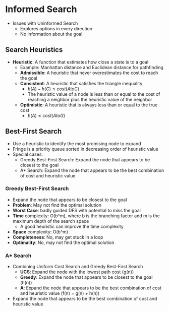 # Informed Search

- Issues with Uninformed Search
  - Explores options in every direction
  - No information about the goal

## Search Heuristics

- **Heuristic**: A function that estimates how close a state is to a goal
  - Example: Manhattan distance and Euclidean distance for pathfinding
  - **Admissible**: A heuristic that never overestimates the cost to reach the goal
  - **Consistent**: A heuristic that satisfies the triangle inequality
    - $h(A) - h(C) \leq cost(A to C)$
    - The heuristic value of a node is less than or equal to the cost of reaching a neighbor plus the heuristic value of the neighbor
  - **Optimistic**: A heuristic that is always less than or equal to the true cost
      - $h(A) \leq cost(A to G)$

## Best-First Search

- Use a heuristic to identify the most promising node to expand
- Fringe is a priority queue sorted in decreasing order of heuristic value
- Special cases:
  - Greedy Best-First Search: Expand the node that appears to be closest to the goal
  - A\* Search: Expand the node that appears to be the best combination of cost and heuristic value

### Greedy Best-First Search

- Expand the node that appears to be closest to the goal
- **Problem**: May not find the optimal solution
- **Worst Case**: badly guided DFS with potential to miss the goal
- **Time** complexity: O(b^m), where b is the branching factor and m is the maximum depth of the search space
  - A good heuristic can improve the time complexity
- **Space** complexity: O(b^m)
- **Completeness**: No, may get stuck in a loop
- **Optimality**: No, may not find the optimal solution

### A\* Search

- Combining Uniform Cost Search and Greedy Best-First Search
  - **UCS**: Expand the node with the lowest path cost (g(n))
  - **Greedy**: Expand the node that appears to be closest to the goal (h(n))
  - **A**: Expand the node that appears to be the best combination of cost and heuristic value (f(n) = g(n) + h(n))
- Expand the node that appears to be the best combination of cost and heuristic value
